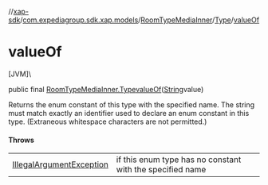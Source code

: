 //[xap-sdk](../../../../index.md)/[com.expediagroup.sdk.xap.models](../../index.md)/[RoomTypeMediaInner](../index.md)/[Type](index.md)/[valueOf](value-of.md)

# valueOf

[JVM]\

public final [RoomTypeMediaInner.Type](index.md)[valueOf](value-of.md)([String](https://docs.oracle.com/javase/8/docs/api/java/lang/String.html)value)

Returns the enum constant of this type with the specified name. The string must match exactly an identifier used to declare an enum constant in this type. (Extraneous whitespace characters are not permitted.)

#### Throws

| | |
|---|---|
| [IllegalArgumentException](https://kotlinlang.org/api/latest/jvm/stdlib/kotlin/-illegal-argument-exception/index.html) | if this enum type has no constant with the specified name |
